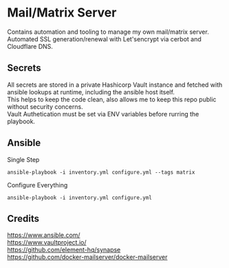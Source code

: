 # Mail/Matrix Server
Contains automation and tooling to manage my own mail/matrix server.
Automated SSL generation/renewal with Let'sencrypt via cerbot and Cloudflare DNS.

## Secrets

All secrets are stored in a private Hashicorp Vault instance and fetched with ansible lookups at runtime, including the ansible host itself.<br>
This helps to keep the code clean, also allows me to keep this repo public without security concerns.<br>
Vault Authetication must be set via ENV variables before rurring the playbook.<br>


## Ansible

Single Step
```
ansible-playbook -i inventory.yml configure.yml --tags matrix
```

Configure Everything
```
ansible-playbook -i inventory.yml configure.yml
```


## Credits

https://www.ansible.com/ <br>
https://www.vaultproject.io/ <br>
https://github.com/element-hq/synapse <br>
https://github.com/docker-mailserver/docker-mailserver <br>
